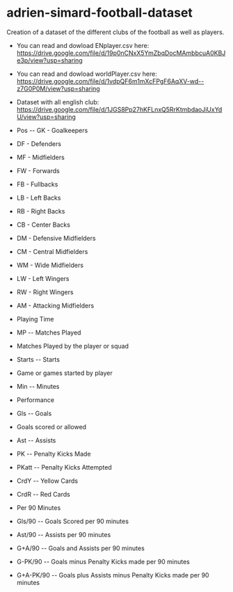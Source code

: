 # adrien-simard-football-dataset
Creation of a dataset of the different clubs of the football as well as players. 

- You can read and dowload ENplayer.csv here: https://drive.google.com/file/d/19p0nCNxX5YmZbqDocMAmbbcuA0KBJe3p/view?usp=sharing

- You can read and dowload worldPlayer.csv here: https://drive.google.com/file/d/1vdpQF6m1mXcFPgF6AqXV-wd--z7G0P0M/view?usp=sharing
- Dataset with all english club: https://drive.google.com/file/d/1JGS8Pp27hKFLnxQ5RrKtmbdaoJiUxYdU/view?usp=sharing


- Pos -- GK - Goalkeepers
- DF - Defenders
- MF - Midfielders
- FW - Forwards 
- FB - Fullbacks
- LB - Left Backs
- RB - Right Backs
- CB - Center Backs
- DM - Defensive Midfielders
- CM - Central Midfielders
- WM - Wide Midfielders
- LW - Left Wingers
- RW - Right Wingers
- AM - Attacking Midfielders

- Playing Time
- MP -- Matches Played
- Matches Played by the player or squad
- Starts -- Starts
- Game or games started by player
- Min -- Minutes
- Performance
- Gls -- Goals
- Goals scored or allowed
- Ast -- Assists
- PK -- Penalty Kicks Made
- PKatt -- Penalty Kicks Attempted
- CrdY -- Yellow Cards
- CrdR -- Red Cards
- Per 90 Minutes
- Gls/90 -- Goals Scored per 90 minutes
- Ast/90 -- Assists per 90 minutes
- G+A/90 -- Goals and Assists per 90 minutes
- G-PK/90 -- Goals minus Penalty Kicks made per 90 minutes
- G+A-PK/90 -- Goals plus Assists minus Penalty Kicks made per 90 minutes

